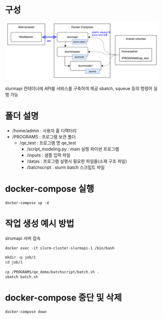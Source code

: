 # 구성

![시스템 구조](./structure.png)

slurmapi 컨테이너에 API를 서비스를 구축하여 제공
sbatch, squeue 등의 명령어 실행 가능

# 폴더 설명

- /home/admin : 사용자 홈 디렉터리
- /PROGRAMS : 프로그램 보관 폴더
  - /qe_test : 프로그램 명 qe_test
    - /script_modeling.py : main 실행 파이썬 프로그램
    - /inputs : 샘플 입력 파일
    - /datas : 프로그램 실행시 필요한 파일들(소재 구조 파일)
    - /batchscript : slurm batch 스크립트 파일

# docker-compose 실행

```
docker-compose up -d
```

# 작업 생성 예시 방법

slrumapi 서버 접속

```
docker exec -it slurm-cluster-slurmapi-1 /bin/bash
```

```
mkdir -p job/1
cd job/1

cp /PROGRAMS/qe_demo/batchscript/batch.sh .
sbatch batch.sh
```

# docker-compose 중단 및 삭제

```
docker-compose down
```
